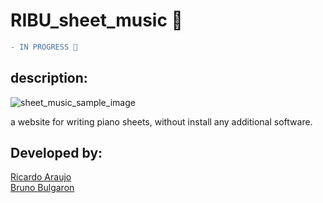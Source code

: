 # RIBU_sheet_music 🎹
```diff
- IN PROGRESS 🔄
```

## description:

![sheet_music_sample_image](https://user-images.githubusercontent.com/60905493/90182904-09080500-dd89-11ea-8ae8-fa7bb57d662f.PNG)


a website for writing piano sheets, without install any additional software.

## Developed by:
[Ricardo Araujo](https://github.com/araujoricardo)<br/>
[Bruno Bulgaron](https://github.com/brunobulgaron)
